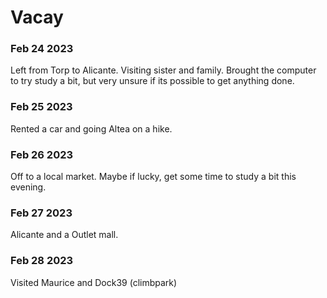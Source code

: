# Vacay

### Feb 24 2023
Left from Torp to Alicante. Visiting sister and family. Brought the computer to try study a bit, but very
unsure if its possible to get anything done.

### Feb 25 2023
Rented a car and going Altea on a hike.

### Feb 26 2023
Off to a local market. Maybe if lucky, get some time to study a bit this evening.

### Feb 27 2023
Alicante and a Outlet mall.

### Feb 28 2023
Visited Maurice and Dock39 (climbpark)
